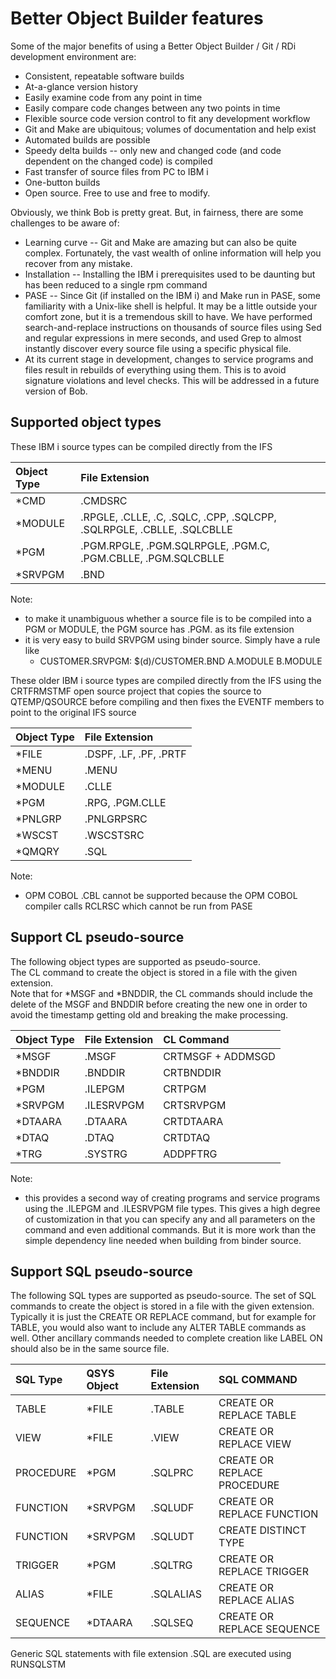 # Better Object Builder features

Some of the major benefits of using a Better Object Builder / Git / RDi development environment are:

* Consistent, repeatable software builds
* At-a-glance version history
* Easily examine code from any point in time
* Easily compare code changes between any two points in time
* Flexible source code version control to fit any development workflow
* Git and Make are ubiquitous; volumes of documentation and help exist
* Automated builds are possible
* Speedy delta builds -- only new and changed code (and code dependent on the changed code) is compiled
* Fast transfer of source files from PC to IBM i
* One-button builds
* Open source.  Free to use and free to modify.

Obviously, we think Bob is pretty great.  But, in fairness, there are some challenges to be aware of:

* Learning curve -- Git and Make are amazing but can also be quite complex.  Fortunately, the vast wealth of online information will help you recover from any mistake.
* Installation -- Installing the IBM i prerequisites used to be daunting but has been reduced to a single rpm command
* PASE -- Since Git (if installed on the IBM i) and Make run in PASE, some familiarity with a Unix-like shell is helpful.  It may be a little outside your comfort zone, but it is a tremendous skill to have.  We have performed search-and-replace instructions on thousands of source files using Sed and regular expressions in mere seconds, and used Grep to almost instantly discover every source file using a specific physical file.
* At its current stage in development, changes to service programs and files result in rebuilds of everything using them.  This is to avoid signature violations and level checks.  This will be addressed in a future version of Bob.

## Supported object types

These IBM i source types can be compiled directly from the IFS

| Object Type | File Extension                                                        |
| :---------- | :-------------------------------------------------------------------- |
| *CMD        | .CMDSRC                                                               |
| *MODULE     | .RPGLE, .CLLE, .C, .SQLC, .CPP, .SQLCPP, .SQLRPGLE, .CBLLE, .SQLCBLLE |
| *PGM        | .PGM.RPGLE, .PGM.SQLRPGLE, .PGM.C, .PGM.CBLLE, .PGM.SQLCBLLE          |
| *SRVPGM     | .BND                                                                  |

Note:

* to make it unambiguous whether a source file is to be compiled into a PGM or MODULE, the PGM source has .PGM.<srctype> as its file extension
* it is very easy to build SRVPGM using binder source.  Simply have a rule like
  * CUSTOMER.SRVPGM: $(d)/CUSTOMER.BND A.MODULE B.MODULE


These older IBM i source types are compiled directly from the IFS using the CRTFRMSTMF open source project that copies the source to QTEMP/QSOURCE before compiling and then fixes the EVENTF members to point to the original IFS source

| Object Type | File Extension                      |
| :---------- | :---------------------------------- |
| *FILE       | .DSPF, .LF, .PF, .PRTF              |
| *MENU       | .MENU                               |
| *MODULE     | .CLLE                               |
| *PGM        | .RPG, .PGM.CLLE                     |
| *PNLGRP     | .PNLGRPSRC                          |
| *WSCST      | .WSCSTSRC                           |
| *QMQRY      | .SQL                                |

Note:

* OPM COBOL .CBL cannot be supported because the OPM COBOL compiler calls RCLRSC which cannot be run from PASE

## Support CL pseudo-source

The following object types are supported as pseudo-source.  
The CL command to create the object is stored in a file with the given extension.  
Note that for *MSGF and *BNDDIR, the CL commands should include the delete of the MSGF and BNDDIR before creating the new one in order to avoid the timestamp getting old and breaking the make processing.

| Object Type | File Extension | CL Command        |
| :---------- | :------------- | :---------------- |
| *MSGF       | .MSGF          | CRTMSGF + ADDMSGD |
| *BNDDIR     | .BNDDIR        | CRTBNDDIR         |
| *PGM        | .ILEPGM        | CRTPGM            |
| *SRVPGM     | .ILESRVPGM     | CRTSRVPGM         |
| *DTAARA     | .DTAARA        | CRTDTAARA         |
| *DTAQ       | .DTAQ          | CRTDTAQ           |
| *TRG        | .SYSTRG        | ADDPFTRG          |

Note:

* this provides a second way of creating programs and service programs using the .ILEPGM and .ILESRVPGM file types.  This gives a high degree of customization in that you can specify any and all parameters on the command and even additional commands.  But it is more work than the simple dependency line needed when building from binder source.

## Support SQL pseudo-source

The following SQL types are supported as pseudo-source.
The set of SQL commands to create the object is stored in a file with the given extension. Typically it is just the CREATE OR REPLACE command, but for example for TABLE, you would also want to include any ALTER TABLE commands as well.  Other ancillary commands needed to complete creation like LABEL ON should also be in the same source file. 

| SQL Type  | QSYS Object | File Extension | SQL COMMAND                 |
| :-------- | :---------- | :------------- | :-------------------------- |
| TABLE     | *FILE       | .TABLE         | CREATE OR REPLACE TABLE     |
| VIEW      | *FILE       | .VIEW          | CREATE OR REPLACE VIEW      |
| PROCEDURE | *PGM        | .SQLPRC        | CREATE OR REPLACE PROCEDURE |
| FUNCTION  | *SRVPGM     | .SQLUDF        | CREATE OR REPLACE FUNCTION  |
| FUNCTION  | *SRVPGM     | .SQLUDT        | CREATE DISTINCT TYPE        |
| TRIGGER   | *PGM        | .SQLTRG        | CREATE OR REPLACE TRIGGER   |
| ALIAS     | *FILE       | .SQLALIAS      | CREATE OR REPLACE ALIAS     |
| SEQUENCE  | *DTAARA     | .SQLSEQ        | CREATE OR REPLACE SEQUENCE  |

Generic SQL statements with file extension .SQL are executed using RUNSQLSTM